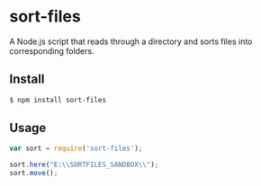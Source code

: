 # sort-files 

A Node.js script that reads through a directory and sorts files into corresponding folders.

## Install

```sh
$ npm install sort-files
```
## Usage

```js
var sort = require('sort-files');

sort.here("E:\\SORTFILES_SANDBOX\\");
sort.move();
```
